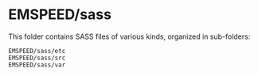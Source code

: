 # EMSPEED/sass

This folder contains SASS files of various kinds, organized in sub-folders:

    EMSPEED/sass/etc
    EMSPEED/sass/src
    EMSPEED/sass/var

